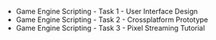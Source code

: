 - Game Engine Scripting - Task 1 - User Interface Design
- Game Engine Scripting - Task 2 - Crossplatform Prototype
- Game Engine Scripting - Task 3 - Pixel Streaming Tutorial 
